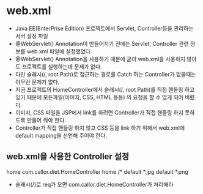 # web.xml
* Java EE(EnterPrise Edition) 프로젝트에서 Servlet, Controller등을 관리하는 서버 설정 파일
* @WebServlet() Annotation이 만들어지기 전에는 Servlet, Controller 관련 정보를 web.xml 파일에 설정했었다.
* @WebServlet() Annotation을 사용하기 때문에 굳이 web.xml을 사용하지 않아도 프로젝트를 실행하는데 문제가 없다.
* 다만 슬래시(/, root Path)로 접근하는 경로를 Catch 하는 Controller가 없을때는 아무런 문제가 없다.
* 지금 프로젝트의 HomeController에서 슬래시(/, root Path)를 직접 핸들링 하고 있기 때문에 모든파일(이미지, CSS, HTML 등등) 의 요청을 할 수 없게 되어 버렸다.
* 이미지, CSS 파일을 JSP에서 link를 하려면 Controller가 직접 핸들링 하지 못하도록 만들어 줘야 한다.
* Controller가 직접 핸들링 하지 않고 CSS 등을 link 하기 위해서 web.xml에 default mapping을 선언해 주어야 한다.

## web.xml을 사용한 Controller 설정
<servlet>
	<servlet-name>home</servlet-name>
	<servlet-class>com.callor.diet.HomeController</servlet-class>
</setvlet>
<servlet-mapping>
	<servlet-name>home</servlet-name>
	<url-pattern>/*</url-pattern>
</servlet-mapping>
 <servlet-mapping>
  	<servlet-name>default</servlet-name>
  	<url-pattern>*.jpg</url-pattern>
  </servlet-mapping>
 <servlet-mapping>
  	<servlet-name>default</servlet-name>
  	<url-pattern>*.png</url-pattern>
  </servlet-mapping>
    
* 슬래시(/)로 req가 오면 com.callor.diet.HomeController가 처리해라









